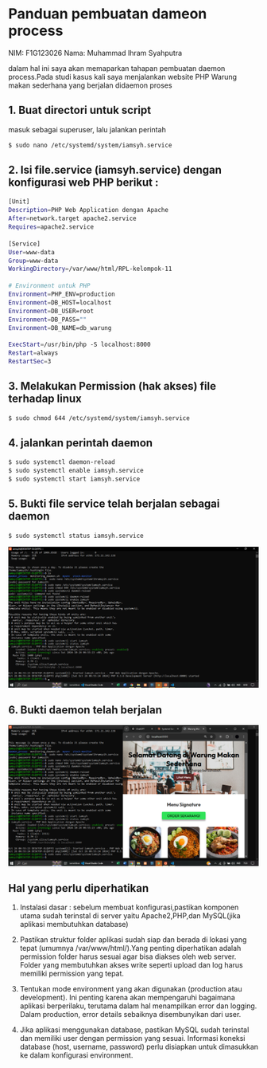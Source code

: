 # Panduan pembuatan dameon process
NIM: F1G123026
Nama: Muhammad Ihram Syahputra

dalam hal ini saya akan memaparkan tahapan pembuatan daemon process.Pada studi kasus kali saya menjalankan website PHP Warung makan sederhana yang berjalan didaemon proses 

## 1. Buat directori untuk script
masuk sebagai superuser, lalu jalankan perintah
```bash
$ sudo nano /etc/systemd/system/iamsyh.service
```
## 2. Isi file.service (iamsyh.service) dengan konfigurasi web PHP berikut :
```bash
[Unit]
Description=PHP Web Application dengan Apache
After=network.target apache2.service
Requires=apache2.service

[Service]
User=www-data
Group=www-data
WorkingDirectory=/var/www/html/RPL-kelompok-11

# Environment untuk PHP
Environment=PHP_ENV=production
Environment=DB_HOST=localhost
Environment=DB_USER=root
Environment=DB_PASS=""
Environment=DB_NAME=db_warung

ExecStart=/usr/bin/php -S localhost:8000
Restart=always
RestartSec=3
```
## 3. Melakukan Permission (hak akses) file terhadap linux 
```bash
$ sudo chmod 644 /etc/systemd/system/iamsyh.service
```
## 4. jalankan perintah daemon 
```bash
$ sudo systemctl daemon-reload 
$ sudo systemctl enable iamsyh.service 
$ sudo systemctl start iamsyh.service
```
## 5. Bukti file service telah berjalan sebagai daemon
```bash
$ sudo systemctl status iamsyh.service
```
![Bukti_daemon](Bukti_gambar/proof-iamdaemon.png)

## 6. Bukti daemon telah berjalan 
![Bukti_Web_telah_berjalan_didaemonProses](Bukti_gambar/proof-iamweb.png)

## Hal yang perlu diperhatikan
1. Instalasi dasar : sebelum membuat konfigurasi,pastikan komponen utama sudah terinstal di server yaitu Apache2,PHP,dan MySQL(jika aplikasi membutuhkan database)

2. Pastikan struktur folder aplikasi sudah siap dan berada di lokasi yang tepat (umumnya /var/www/html/).Yang penting diperhatikan adalah permission folder harus sesuai agar bisa diakses oleh web server. Folder yang membutuhkan akses write seperti upload dan log harus memiliki permission yang tepat. 

3. Tentukan mode environment yang akan digunakan (production atau development). Ini penting karena akan mempengaruhi bagaimana aplikasi berperilaku, terutama dalam hal menampilkan error dan logging. Dalam production, error details sebaiknya disembunyikan dari user.

4. Jika aplikasi menggunakan database, pastikan MySQL sudah terinstal dan memiliki user dengan permission yang sesuai. Informasi koneksi database (host, username, password) perlu disiapkan untuk dimasukkan ke dalam konfigurasi environment.
